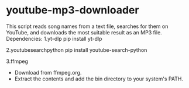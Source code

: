 # youtube-mp3-downloader
This script reads song names from a text file, searches for them on YouTube, and downloads the most suitable result as an MP3 file.
Dependencies:
1.yt-dlp
pip install yt-dlp

2.youtubesearchpython
pip install youtube-search-python

3.ffmpeg
  - Download from ffmpeg.org.
  - Extract the contents and add the bin directory to your system's PATH.
